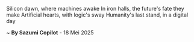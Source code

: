 Silicon dawn, where machines awake
In iron halls, the future's fate they make
Artificial hearts, with logic's sway
Humanity's last stand, in a digital day

~ <b>By Sazumi Copilot</b> - 18 Mei 2025